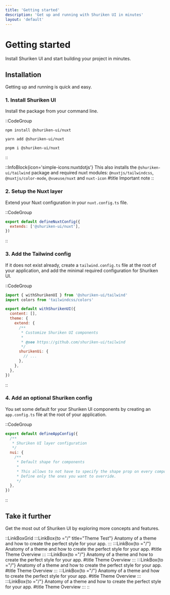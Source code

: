 ```yaml
---
title: 'Getting started'
description: 'Get up and running with Shuriken UI in minutes'
layout: 'default'
---
```


# Getting started

Install Shuriken UI and start building your project in minutes.

## Installation

Getting up and running is quick and easy.

### 1. Install Shuriken UI

Install the package from your command line.

::CodeGroup

```shell [npm]
npm install @shuriken-ui/nuxt
```

```shell [yarn]
yarn add @shuriken-ui/nuxt
```

```shell [pnpm]
pnpm i @shuriken-ui/nuxt
```

::

::InfoBlock{icon='simple-icons:nuxtdotjs'}
This also installs the `@shuriken-ui/tailwind` package and required nuxt modules: `@nuxtjs/tailwindcss`, `@nuxtjs/color-mode`, `@vueuse/nuxt` and `nuxt-icon`
#title
Important note
::

### 2. Setup the Nuxt layer

Extend your Nuxt configuration in your `nuxt.config.ts` file.

::CodeGroup

```js [nuxt.config.ts]
export default defineNuxtConfig({
  extends: ['@shuriken-ui/nuxt'],
})
```

::

### 3. Add the Tailwind config

If it does not exist already, create a `tailwind.config.ts` file at the root of your application, and add the minimal required configuration for Shuriken UI.

::CodeGroup

```js [tailwind.config.ts]
import { withShurikenUI } from '@shuriken-ui/tailwind'
import colors from 'tailwindcss/colors'

export default withShurikenUI({
  content: [],
  theme: {
    extend: {
      /**
       * Customize Shuriken UI components
       *
       * @see https://github.com/shuriken-ui/tailwind
       */
      shurikenUi: {
        // ...
      },
    },
  },
})
```

::

### 4. Add an optional Shuriken config

You set some default for your Shuriken UI components by creating an `app.config.ts` file at the root of your application.

::CodeGroup

```js [app.config.ts]
export default defineAppConfig({
  /**
   * Shuriken UI layer configuration
   */
  nui: {
    /**
     * Default shape for components
     *
     * This allows to not have to specify the shape prop on every component.
     * Define only the ones you want to override.
     */
  },
})
```

::

## Take it further

Get the most out of Shuriken UI by exploring more concepts and features.

::LinkBoxGrid
:::LinkBox{to ="/" title="Theme Test"}
Anatomy of a theme and how to create the perfect style for your app.
:::
:::LinkBox{to ="/"}
Anatomy of a theme and how to create the perfect style for your app.
#title
Theme Overview
:::
:::LinkBox{to ="/"}
Anatomy of a theme and how to create the perfect style for your app.
#title
Theme Overview
:::
:::LinkBox{to ="/"}
Anatomy of a theme and how to create the perfect style for your app.
#title
Theme Overview
:::
:::LinkBox{to ="/"}
Anatomy of a theme and how to create the perfect style for your app.
#title
Theme Overview
:::
:::LinkBox{to ="/"}
Anatomy of a theme and how to create the perfect style for your app.
#title
Theme Overview
:::
::
